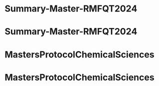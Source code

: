 # Summary-Master-RMFQT2024
# Summary-Master-RMFQT2024
# MastersProtocolChemicalSciences
# MastersProtocolChemicalSciences
